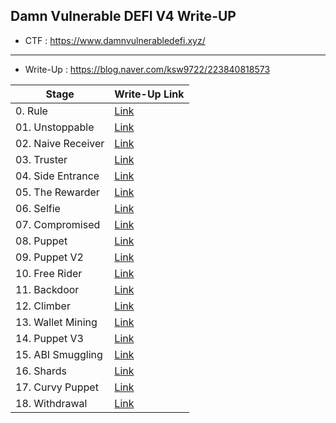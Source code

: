 ## Damn Vulnerable DEFI V4 Write-UP
- CTF : https://www.damnvulnerabledefi.xyz/
---
- Write-Up : https://blog.naver.com/ksw9722/223840818573

| Stage             | Write-Up Link                                      |
|------------------|----------------|
| 0. Rule          | [Link](https://blog.naver.com/ksw9722/223607918203) |
| 01. Unstoppable  | [Link](https://blog.naver.com/ksw9722/223608022351) |
| 02. Naive Receiver | [Link](https://blog.naver.com/ksw9722/223608926144) |
| 03. Truster      | [Link](https://blog.naver.com/ksw9722/223623075971) |
| 04. Side Entrance| [Link](https://blog.naver.com/ksw9722/223623075971) |
| 05. The Rewarder | [Link](https://blog.naver.com/ksw9722/223647007668) |
| 06. Selfie       | [Link](https://blog.naver.com/ksw9722/223653626387) |
| 07. Compromised  | [Link](https://blog.naver.com/ksw9722/223665412341) |
| 08. Puppet       | [Link](https://blog.naver.com/ksw9722/223689104811) |
| 09. Puppet V2    | [Link](https://blog.naver.com/ksw9722/223694281310) |
| 10. Free Rider   | [Link](https://blog.naver.com/ksw9722/223701330289) |
| 11. Backdoor     | [Link](https://blog.naver.com/ksw9722/223708582270) |
| 12. Climber      | [Link](https://blog.naver.com/ksw9722/223730959178) |
| 13. Wallet Mining| [Link](https://blog.naver.com/ksw9722/223778799660) |
| 14. Puppet V3    | [Link](https://blog.naver.com/ksw9722/223778799660) |
| 15. ABI Smuggling| [Link](https://blog.naver.com/ksw9722/223799284403) |
| 16. Shards       | [Link](https://blog.naver.com/ksw9722/223807119090) |
| 17. Curvy Puppet | [Link](https://blog.naver.com/ksw9722/223831164444) |
| 18. Withdrawal   | [Link](https://blog.naver.com/ksw9722/223840778703) |
